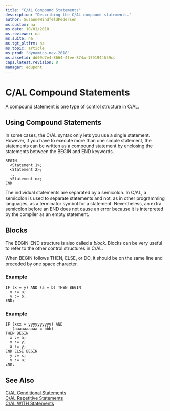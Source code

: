 ```yaml
---
title: "C/AL Compound Statements"
description: "Describing the C/AL compound statements."
author: SusanneWindfeldPedersen
ms.custom: na
ms.date: 10/01/2018
ms.reviewer: na
ms.suite: na
ms.tgt_pltfrm: na
ms.topic: article
ms.prod: "dynamics-nav-2018"
ms.assetid: dd09d7e4-8664-4fee-874a-1791944659cc
caps.latest.revision: 8
manager: edupont
---
```

# C/AL Compound Statements
A compound statement is one type of control structure in C/AL.  

## Using Compound Statements  
 In some cases, the C/AL syntax only lets you use a single statement. However, if you have to execute more than one simple statement, the statements can be written as a compound statement by enclosing the statements between the BEGIN and END keywords.  

```  
BEGIN  
  <Statement 1>;  
  <Statement 2>;  
  ..  
  <Statement n>;  
END  
```  

 The individual statements are separated by a semicolon. In C/AL, a semicolon is used to separate statements and not, as in other programming languages, as a terminator symbol for a statement. Nevertheless, an extra semicolon before an END does not cause an error because it is interpreted by the compiler as an empty statement.  

## Blocks  
 The BEGIN-END structure is also called a *block*. Blocks can be very useful to refer to the other control structures in C/AL.  

 When BEGIN follows THEN, ELSE, or DO, it should be on the same line and preceded by one space character.  

### Example  

```  
IF (x = y) AND (a = b) THEN BEGIN  
  x := a;  
  y := b;  
END;   
```  

### Example  

```  
IF (xxx = yyyyyyyyyy) AND   
   (aaaaaaaaaa = bbb)  
THEN BEGIN  
  x := a;  
  x := y;  
  a := y;  
END ELSE BEGIN  
  y := x;  
  y := a;  
END;  
```  

## See Also  
 [C/AL Conditional Statements](C-AL-Conditional-Statements.md)   
 [C/AL Repetitive Statements](C-AL-Repetitive-Statements.md)   
 [C/AL WITH Statements](C-AL-WITH-Statements.md)

